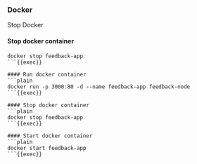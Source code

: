 ### Docker

Stop Docker
#### Stop docker container
```plain
docker stop feedback-app
```{{exec}}

#### Run docker container
```plain
docker run -p 3000:80 -d --name feedback-app feedback-node
```{{exec}}

#### Stop docker container
```plain
docker stop feedback-app
```{{exec}}

#### Start docker container
```plain
docker start feedback-app
```{{exec}}

